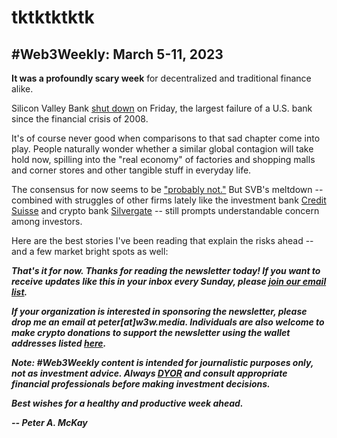# tktktktktk
## #Web3Weekly: March 5-11, 2023

<!--

![](https://w3w.news/img/illos/)
*"tktktktktkt" by Peter A. McKay × DALL·E*

-->

**It was a profoundly scary week** for decentralized and traditional finance alike.

Silicon Valley Bank [shut down](https://www.fastcompany.com/90864105/silicon-valley-bank-shut-down-what-happens-next?utm_medium=social&utm_source=twitter) on Friday, the largest failure of a U.S. bank since the financial crisis of 2008.

It's of course never good when comparisons to that sad chapter come into play. People naturally wonder whether a similar global contagion will take hold now, spilling into the "real economy" of factories and shopping malls and corner stores and other tangible stuff in everyday life.

The consensus for now seems to be ["probably not."](https://finance.yahoo.com/news/major-bank-failed-why-not-220527304.html) But SVB's meltdown -- combined with struggles of other firms lately like the investment bank [Credit Suisse](https://www.reuters.com/business/finance/credit-suisse-delays-publication-annual-report-following-sec-call-2023-03-09/) and crypto bank [Silvergate](https://www.theverge.com/2023/3/8/23631320/silvergate-wind-down-liquidiation-announcement) -- still prompts understandable concern among investors.

Here are the best stories I've been reading that explain the risks ahead -- and a few market bright spots as well:


<!--

SVB was a top-20 bank, but it wasn't top five, which was the tier that had to be bailed out in '08.

Having covered the 2008 crisis as a markets reporter for the Wall Street Journal, the situation is complicated,

- **SVB. SVB isn't the only financial firm that's struggled lately. The conventional investment bank [Credit Suisse]() to crypto bank [Silvergate]().

- **What comes next for SVB customers?** <!-- Roku, Roblox, and RocketLab, SoFi

- **TKTKTK** <!-- Other macro stuff:

- **TKTKTKT**

- VC Jenny Fielding dumurred when asked by a Bloomberg reporter whether there might be startu failures: "We are worried about the short term."

- <!-- ((Roku))  | Only 16 branches, even though it was TKTKTKth biggest bank in the U.S. | Former FDIC chair Sheila Bair (Velshi on MSNBC)

- Credit Suisse

- Silvergate update

- <!-- *Debt ceiling not going well. "Dead on arrival."

- Ripple progress vs SEC.

- **Binance's purchase of Voyager** assets is moving forward. https://www.theblock.co/post/217901/binance-us-gets-green-light-to-buy-voyager-digital-assets?utm_source=rss&utm_medium=rss | Binance has grown its market share for four straight months. https://www.coindesk.com/markets/2023/03/08/binance-extends-market-share-for-fourth-consecutive-month/?utm_medium=referral&utm_source=feedly&utm_campaign=headlines | https://blog.cryptocompare.com/market-spotlight-crypto-bull-takes-a-breather-591c240c3e37  

**What it all means:** <!-- Transition to analytical section, drawing on your own 2008 experience

- Will there be a broader contagion?
- What will crypto's role be?
- What's the proper policy response?


<!-- Affiliate riff: Shout out Bitbond...


Lead with bank failures.

WSJ lead story on SVB at https://www.wsj.com/articles/svb-financial-pulls-capital-raise-explores-alternatives-including-possible-sale-sources-say-11de7522

A telling passage about the bank's rise and fall:

SVB’s deposits boomed alongside the tech industry, rising 86% in 2021 to $189 billion and peaking at $198 billion a quarter later. The bank poured large amounts of the deposits into U.S. Treasurys and other government-sponsored debt securities. Soon after, the Fed began increasing rates.

Rising rates and the tech downturn caused deposits to decline, spurring the bank to sell substantially all of its available-for-sale securities.

WIRED coverage: https://www.fastcompany.com/90864105/silicon-valley-bank-shut-down-what-happens-next?utm_medium=social&utm_source=twitter


rant on Grayscale/SEC showdown.  Grayscale seems to be winning its court case claiming it should be able to turn GBTC into an ETF. In opening arguments, two of three federal judges seemed sympathetic to plaintiff. But ruling could take awhile, perhaps a few months, according to Bloomberg.

Also wrap in other regulatory items:

- VC Nic Carter wrote an essay claiming Biden admin is quietly trying to ban crypto outright. Wrote an important Feb. 8 post on Medium. <!-- https://www.piratewires.com/p/crypto-choke-point

- Ripple lawsuit. <!-- Garlinghouse going on offense.  Remark to Bloomberg: "The only country on the planet that thinks XRP is a security is the United States."

- SVB and Credit Suisse problems.

- The world's first "NFT restaurant" is coming to NYC: https://ny.eater.com/2022/1/13/22880787/worlds-first-nft-restaurant-flyfish-club-opening-nyc



The week's other notable headlines:


- Blur's bidding process on non-fungible tokens seems weird. https://www.theblock.co/post/217961/blur-bid-incentives-skew-market-lead-to-offers-on-nfts-above-buy-now-prices?utm_source=rss&utm_medium=rss

- **The NFT space saw some welcome milestones.** New exhibit at the Louvre https://www.coindesk.com/web3/2023/03/08/ai-artist-claire-silver-to-show-nft-collection-at-louvre/?utm_medium=referral&utm_source=rss&utm_campaign=headlines | New partnership with Sotheby's https://www.coindesk.com/web3/2023/03/08/sothebys-and-unicorndao-host-international-womens-day-art-auction/?utm_medium=referral&utm_source=rss&utm_campaign=headlines | Favorable comments from German regulators https://www.coindesk.com/policy/2023/03/08/no-nfts-are-securities-yet-german-finance-officials-say/?utm_medium=referral&utm_source=rss&utm_campaign=headlines

- OpenChat conducted a "decentralization sale," is moving to community management. https://www.theblock.co/post/217854/openchat-to-transfer-control-to-community-after-5-5-million-decentralization-sale?utm_source=rss&utm_medium=rss

- **Crypto has no chill for economist Paul Krugman.** <!-- The Nobel laureate, New York Times columnist, and outspoken crypto skeptic drew
mment drew ranted on Twitter about Venmo after he experienced an account problem that left him unable to make payments through the app.
Nobel-winning economist and outspoken crypto skeptic  (https://twitter.com/paulkrugman/status/1633472068355346437) -->



<!--

- Silvergate update. <!-- A big ongoing story to keep an eye on. Need link.

- CME crypto derivs reach new milestones: https://www.theblock.co/post/217448/crypto-derivatives-on-the-cme-reach-new-milestones-amid-regulatory-uncertainty?utm_source=rss&utm_medium=rss

- Cointelegraph: Russia is waging (and losing) a "crypto war" against Ukraine. https://www.youtube.com/watch?v=j5jQr8nHy7U

- Fed/markets update. Traders spooked by Powell remarks. Rising expectations of further rate hikes. <!-- https://www.theblock.co/post/217739/crypto-prices-whipsaw-on-fed-chair-powells-congressional-testimony?utm_source=rss&utm_medium=rss

- Tim Draper joined BitBond's advisory board. https://www.theblock.co/post/217761/tim-draper-joins-ethermails-advisory-board-leads-4-million-raise?utm_source=rss&utm_medium=rss

- Decrypt intvu with web3 music service Bolero. https://decrypt.co/videos/live-events/OyEkrWjp/web3-music-platform-bolero-wants-to-put-a-record-label-in-everyones-pocket

- Immutable poached some c-suite hires from Ava Labs and... Meta? Hmmm... https://www.theblock.co/post/218048/immutable-makes-c-suite-hires-from-meta-ava-labs?utm_source=rss&utm_medium=rss

- Coinbase is now offering "wallet as a service." https://www.coindesk.com/tech/2023/03/08/coinbase-starts-wallet-as-a-service-that-companies-can-build-into-their-own-apps/?utm_medium=referral&utm_source=rss&utm_campaign=headlines | Separately, the exchange delisted Stargate, causing its token price to slump. https://www.coindesk.com/business/2023/03/08/stargate-finance-token-down-8-on-coinbase-delisting/?utm_medium=referral&utm_source=rss&utm_campaign=headlines | https://www.theblock.co/post/218055/coinbase-announces-wallet-as-a-service-product-to-simplify-web3-onboarding?utm_source=rss&utm_medium=rss | https://decrypt.co/122948/coinbase-announces-wallet-as-a-service-hints-at-household-name-partners

- Vitalik donated $15 million in USDC for pathogen research. https://decrypt.co/122972/vitalik-buterin-fund-donates-15m-usdc-airborne-pathogen-research

- Chomsky et al on ChatGPT. https://www.nytimes.com/2023/03/08/opinion/noam-chomsky-chatgpt-ai.html

- India expanded AML requirements for crypto businesses. https://www.coindesk.com/policy/2023/03/08/indias-crypto-businesses-handed-anti-money-laundering-obligations-for-first-time/?utm_medium=referral&utm_source=rss&utm_campaign=headlines

- The Athletic tested ChatGPT's acumen at fantasy baseball. https://theathletic.com/4284483/2023/03/09/fantasy-baseball-chat-gpt/?campaign_id=190&emc=edit_ufn_20230309&instance_id=87252&nl=from-the-times&regi_id=114938163&segment_id=127309&te=1&user_id=7e4e941ef0933caa796c2ec4ae5440e9

- Jimmy Fallon is asking to be excused from testifying in Bored Apes litigation. https://www.theblock.co/post/217765/jimmy-fallon-asks-to-be-excused-from-testifying-in-bored-ape-trademark-case?utm_source=rss&utm_medium=rss
-->

_**That's it for now. Thanks for reading the newsletter today! If you want to receive updates like this in your inbox every Sunday, please [join our email list](https://w3w.news).**_

_**If your organization is interested in sponsoring the newsletter, please drop me an email at peter[at]w3w.media. Individuals are also welcome to make crypto donations to support the newsletter using the wallet addresses listed [here](https://w3w.news/donations).**_

_**Note: #Web3Weekly content is intended for journalistic purposes only, not as investment advice. Always [DYOR](https://www.urbandictionary.com/define.php?term=DYOR) and consult appropriate financial professionals before making investment decisions.**_

_**Best wishes for a healthy and productive week ahead.**_  

_**-- Peter A. McKay**_
